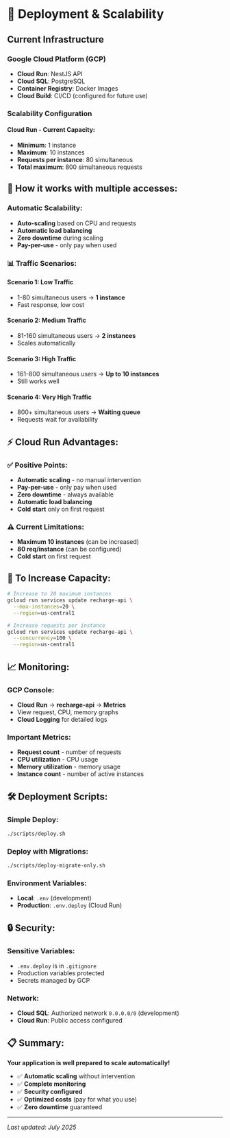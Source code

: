 # 🚀 Deployment & Scalability

## **Current Infrastructure**

### **Google Cloud Platform (GCP)**
- **Cloud Run**: NestJS API
- **Cloud SQL**: PostgreSQL
- **Container Registry**: Docker Images
- **Cloud Build**: CI/CD (configured for future use)

### **Scalability Configuration**

#### **Cloud Run - Current Capacity:**
- **Minimum**: 1 instance
- **Maximum**: 10 instances
- **Requests per instance**: 80 simultaneous
- **Total maximum**: 800 simultaneous requests

## **🔄 How it works with multiple accesses:**

### **Automatic Scalability:**
- **Auto-scaling** based on CPU and requests
- **Automatic load balancing**
- **Zero downtime** during scaling
- **Pay-per-use** - only pay when used

### **📊 Traffic Scenarios:**

#### **Scenario 1: Low Traffic**
- 1-80 simultaneous users → **1 instance**
- Fast response, low cost

#### **Scenario 2: Medium Traffic**
- 81-160 simultaneous users → **2 instances**
- Scales automatically

#### **Scenario 3: High Traffic**
- 161-800 simultaneous users → **Up to 10 instances**
- Still works well

#### **Scenario 4: Very High Traffic**
- 800+ simultaneous users → **Waiting queue**
- Requests wait for availability

## **⚡ Cloud Run Advantages:**

### **✅ Positive Points:**
- **Automatic scaling** - no manual intervention
- **Pay-per-use** - only pay when used
- **Zero downtime** - always available
- **Automatic load balancing**
- **Cold start** only on first request

### **⚠️ Current Limitations:**
- **Maximum 10 instances** (can be increased)
- **80 req/instance** (can be configured)
- **Cold start** on first request

## **🔧 To Increase Capacity:**

```bash
# Increase to 20 maximum instances
gcloud run services update recharge-api \
  --max-instances=20 \
  --region=us-central1

# Increase requests per instance
gcloud run services update recharge-api \
  --concurrency=100 \
  --region=us-central1
```

## **📈 Monitoring:**

### **GCP Console:**
- **Cloud Run** → **recharge-api** → **Metrics**
- View request, CPU, memory graphs
- **Cloud Logging** for detailed logs

### **Important Metrics:**
- **Request count** - number of requests
- **CPU utilization** - CPU usage
- **Memory utilization** - memory usage
- **Instance count** - number of active instances

## **🛠️ Deployment Scripts:**

### **Simple Deploy:**
```bash
./scripts/deploy.sh
```

### **Deploy with Migrations:**
```bash
./scripts/deploy-migrate-only.sh
```

### **Environment Variables:**
- **Local**: `.env` (development)
- **Production**: `.env.deploy` (Cloud Run)

## **🔒 Security:**

### **Sensitive Variables:**
- `.env.deploy` is in `.gitignore`
- Production variables protected
- Secrets managed by GCP

### **Network:**
- **Cloud SQL**: Authorized network `0.0.0.0/0` (development)
- **Cloud Run**: Public access configured

## **📋 Summary:**

**Your application is well prepared to scale automatically!**

- ✅ **Automatic scaling** without intervention
- ✅ **Complete monitoring**
- ✅ **Security configured**
- ✅ **Optimized costs** (pay for what you use)
- ✅ **Zero downtime** guaranteed

---

*Last updated: July 2025*
